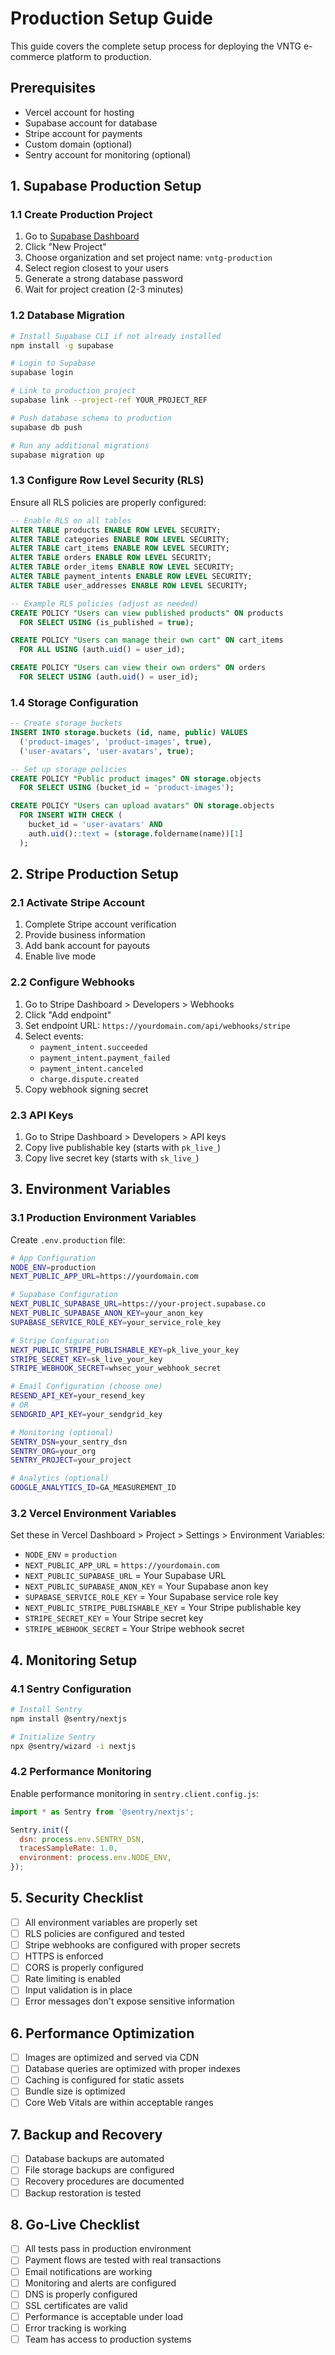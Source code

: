 # Production Setup Guide

This guide covers the complete setup process for deploying the VNTG e-commerce platform to production.

## Prerequisites

- Vercel account for hosting
- Supabase account for database
- Stripe account for payments
- Custom domain (optional)
- Sentry account for monitoring (optional)

## 1. Supabase Production Setup

### 1.1 Create Production Project

1. Go to [Supabase Dashboard](https://supabase.com/dashboard)
2. Click "New Project"
3. Choose organization and set project name: `vntg-production`
4. Select region closest to your users
5. Generate a strong database password
6. Wait for project creation (2-3 minutes)

### 1.2 Database Migration

```bash
# Install Supabase CLI if not already installed
npm install -g supabase

# Login to Supabase
supabase login

# Link to production project
supabase link --project-ref YOUR_PROJECT_REF

# Push database schema to production
supabase db push

# Run any additional migrations
supabase migration up
```

### 1.3 Configure Row Level Security (RLS)

Ensure all RLS policies are properly configured:

```sql
-- Enable RLS on all tables
ALTER TABLE products ENABLE ROW LEVEL SECURITY;
ALTER TABLE categories ENABLE ROW LEVEL SECURITY;
ALTER TABLE cart_items ENABLE ROW LEVEL SECURITY;
ALTER TABLE orders ENABLE ROW LEVEL SECURITY;
ALTER TABLE order_items ENABLE ROW LEVEL SECURITY;
ALTER TABLE payment_intents ENABLE ROW LEVEL SECURITY;
ALTER TABLE user_addresses ENABLE ROW LEVEL SECURITY;

-- Example RLS policies (adjust as needed)
CREATE POLICY "Users can view published products" ON products
  FOR SELECT USING (is_published = true);

CREATE POLICY "Users can manage their own cart" ON cart_items
  FOR ALL USING (auth.uid() = user_id);

CREATE POLICY "Users can view their own orders" ON orders
  FOR SELECT USING (auth.uid() = user_id);
```

### 1.4 Storage Configuration

```sql
-- Create storage buckets
INSERT INTO storage.buckets (id, name, public) VALUES
  ('product-images', 'product-images', true),
  ('user-avatars', 'user-avatars', true);

-- Set up storage policies
CREATE POLICY "Public product images" ON storage.objects
  FOR SELECT USING (bucket_id = 'product-images');

CREATE POLICY "Users can upload avatars" ON storage.objects
  FOR INSERT WITH CHECK (
    bucket_id = 'user-avatars' AND
    auth.uid()::text = (storage.foldername(name))[1]
  );
```

## 2. Stripe Production Setup

### 2.1 Activate Stripe Account

1. Complete Stripe account verification
2. Provide business information
3. Add bank account for payouts
4. Enable live mode

### 2.2 Configure Webhooks

1. Go to Stripe Dashboard > Developers > Webhooks
2. Click "Add endpoint"
3. Set endpoint URL: `https://yourdomain.com/api/webhooks/stripe`
4. Select events:
   - `payment_intent.succeeded`
   - `payment_intent.payment_failed`
   - `payment_intent.canceled`
   - `charge.dispute.created`
5. Copy webhook signing secret

### 2.3 API Keys

1. Go to Stripe Dashboard > Developers > API keys
2. Copy live publishable key (starts with `pk_live_`)
3. Copy live secret key (starts with `sk_live_`)

## 3. Environment Variables

### 3.1 Production Environment Variables

Create `.env.production` file:

```bash
# App Configuration
NODE_ENV=production
NEXT_PUBLIC_APP_URL=https://yourdomain.com

# Supabase Configuration
NEXT_PUBLIC_SUPABASE_URL=https://your-project.supabase.co
NEXT_PUBLIC_SUPABASE_ANON_KEY=your_anon_key
SUPABASE_SERVICE_ROLE_KEY=your_service_role_key

# Stripe Configuration
NEXT_PUBLIC_STRIPE_PUBLISHABLE_KEY=pk_live_your_key
STRIPE_SECRET_KEY=sk_live_your_key
STRIPE_WEBHOOK_SECRET=whsec_your_webhook_secret

# Email Configuration (choose one)
RESEND_API_KEY=your_resend_key
# OR
SENDGRID_API_KEY=your_sendgrid_key

# Monitoring (optional)
SENTRY_DSN=your_sentry_dsn
SENTRY_ORG=your_org
SENTRY_PROJECT=your_project

# Analytics (optional)
GOOGLE_ANALYTICS_ID=GA_MEASUREMENT_ID
```

### 3.2 Vercel Environment Variables

Set these in Vercel Dashboard > Project > Settings > Environment Variables:

- `NODE_ENV` = `production`
- `NEXT_PUBLIC_APP_URL` = `https://yourdomain.com`
- `NEXT_PUBLIC_SUPABASE_URL` = Your Supabase URL
- `NEXT_PUBLIC_SUPABASE_ANON_KEY` = Your Supabase anon key
- `SUPABASE_SERVICE_ROLE_KEY` = Your Supabase service role key
- `NEXT_PUBLIC_STRIPE_PUBLISHABLE_KEY` = Your Stripe publishable key
- `STRIPE_SECRET_KEY` = Your Stripe secret key
- `STRIPE_WEBHOOK_SECRET` = Your Stripe webhook secret

## 4. Monitoring Setup

### 4.1 Sentry Configuration

```bash
# Install Sentry
npm install @sentry/nextjs

# Initialize Sentry
npx @sentry/wizard -i nextjs
```

### 4.2 Performance Monitoring

Enable performance monitoring in `sentry.client.config.js`:

```javascript
import * as Sentry from '@sentry/nextjs';

Sentry.init({
  dsn: process.env.SENTRY_DSN,
  tracesSampleRate: 1.0,
  environment: process.env.NODE_ENV,
});
```

## 5. Security Checklist

- [ ] All environment variables are properly set
- [ ] RLS policies are configured and tested
- [ ] Stripe webhooks are configured with proper secrets
- [ ] HTTPS is enforced
- [ ] CORS is properly configured
- [ ] Rate limiting is enabled
- [ ] Input validation is in place
- [ ] Error messages don't expose sensitive information

## 6. Performance Optimization

- [ ] Images are optimized and served via CDN
- [ ] Database queries are optimized with proper indexes
- [ ] Caching is configured for static assets
- [ ] Bundle size is optimized
- [ ] Core Web Vitals are within acceptable ranges

## 7. Backup and Recovery

- [ ] Database backups are automated
- [ ] File storage backups are configured
- [ ] Recovery procedures are documented
- [ ] Backup restoration is tested

## 8. Go-Live Checklist

- [ ] All tests pass in production environment
- [ ] Payment flows are tested with real transactions
- [ ] Email notifications are working
- [ ] Monitoring and alerts are configured
- [ ] DNS is properly configured
- [ ] SSL certificates are valid
- [ ] Performance is acceptable under load
- [ ] Error tracking is working
- [ ] Team has access to production systems
